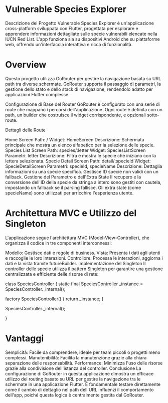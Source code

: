 # Vulnerable Species Explorer

  Descrizione del Progetto
  Vulnerable Species Explorer è un'applicazione cross-platform sviluppata con Flutter, progettata per esplorare e apprendere informazioni dettagliate sulle specie vulnerabili 
  elencate nella IUCN Red List. L'app funziona sia su dispositivi Android che su piattaforme web, offrendo un'interfaccia interattiva e ricca di funzionalità.

# Overview

  Questo progetto utilizza GoRouter per gestire la navigazione basata su URL path tra diverse schermate. GoRouter supporta il passaggio di parametri, la gestione dello stato e dello stack di navigazione, rendendolo adatto per applicazioni Flutter complesse.

  Configurazione di Base del Router
  GoRouter è configurato con una serie di route che mappano i percorsi dell'applicazione. Ogni route è definita con un path, un builder che costruisce il widget corrispondente, e opzionali sotto-route.

  Dettagli delle Route

Home Screen
Path: /
Widget: HomeScreen
Descrizione: Schermata principale che mostra un elenco alfabetico per la selezione delle specie.
Species List Screen
Path: species/:letter
Widget: SpeciesListScreen
Parametri: letter
Descrizione: Filtra e mostra le specie che iniziano con la lettera selezionata.
Specie Detail Screen
Path: detail/:specieId
Widget: SpecieDetailScreen
Parametri: specieId, specieName
Descrizione: Dettaglia informazioni su una specie specifica. Gestisce ID specie non validi con un fallback.
Gestione del Parametro e dell'Extra State
Il recupero e la conversione dell'ID della specie da stringa a intero sono gestiti con cautela, impostando un fallback se il parsing fallisce. Gli extra state (come specieName) sono utilizzati per arricchire l'esperienza utente.

# Architettura MVC e Utilizzo del Singleton

  L'applicazione segue l'architettura MVC (Model-View-Controller), che organizza il codice in tre componenti interconnessi:

  Modello: Gestisce dati e regole di business.
  Vista: Presenta i dati agli utenti e raccoglie le loro interazioni.
  Controllore: Processa le interazioni, aggiorna i dati e la vista tramite futureBuilder.
  Implementazione del Singleton
  Il controller delle specie utilizza il pattern Singleton per garantire una gestione centralizzata e efficiente delle risorse di rete:

class SpeciesController {
  static final SpeciesController _instance = SpeciesController._internal();

  factory SpeciesController() {
    return _instance;
  }

  SpeciesController._internal();

}


# Vantaggi
  Semplicità: Facile da comprendere, ideale per team piccoli o progetti meno complessi.
  Manutenibilità: Facilita la manutenzione grazie alla chiara separazione delle responsabilità.
  Performance: Minimizza l'uso delle risorse grazie alla condivisione dell'istanza del controller.
  Conclusione
  La configurazione di GoRouter in questa applicazione dimostra un efficace utilizzo del routing basato su URL per gestire la navigazione tra le schermate in una applicazione Flutter. 
  È fondamentale testare direttamente come il cambio di dettaglio nel path dell'URL influenzi il comportamento dell'app, poiché questa logica è centralmente gestita dal GoRouter.

